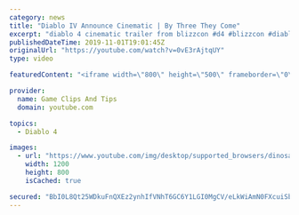 ```yaml
---
category: news
title: "Diablo IV Announce Cinematic | By Three They Come"
excerpt: "diablo 4 cinematic trailer from blizzcon #d4 #blizzcon #diablo."
publishedDateTime: 2019-11-01T19:01:45Z
originalUrl: "https://youtube.com/watch?v=0vE3rAjtqUY"
type: video

featuredContent: "<iframe width=\"800\" height=\"500\" frameborder=\"0\" src=\"https://www.youtube.com/embed/0vE3rAjtqUY\" allow=\"accelerometer; autoplay; encrypted-media; gyroscope; picture-in-picture\" allowfullscreen></iframe>"

provider:
  name: Game Clips And Tips
  domain: youtube.com

topics:
  - Diablo 4

images:
  - url: "https://www.youtube.com/img/desktop/supported_browsers/dinosaur.png"
    width: 1200
    height: 800
    isCached: true

secured: "BbI0L8Qt25WDkuFnQXEz2ynhIfVNhT6GC6Y1LGI0MgCV/eLkWiAmN0FXcuiSbE3I3JXfJzuoAf7MkScIMCLT5YiHUeqjSRQ4Yndu0b6D+tnJPT+IgvLejfU/X82LyGVn8HkEKUCeABKEk+5zMFpp+iV/iaqsZOT3EiSRDMoYR0D0cO1jtZQkG6IDPo0VG3DGIohlHEtQWSfgg5nwKHzN0of0wCpDWIDuzxNX+XjcDt1j7lo3cDUyPALSVEcUnnUddBCwMBe6qJLfHTb5PHoCwSTAozCXacKS2F4b1P/5AnNq/4eedSOn1XMZEmMWSR39m2xnwMzC3+vcm5nA5OcLhpKggs3k8rQZn3L+qwF9H9O/ouZ125czZdPMKkVhlWnVimgmAu6xrYJD/T59uUSDBw==;DfGzFp/FhQWaIq9XHq1rRQ=="
---
```



